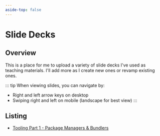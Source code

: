 ```yaml
---
aside-top: false
---
```


# Slide Decks

## Overview

This is a place for me to upload a variety of slide decks I've used as teaching materials. I'll add more as I create new ones or revamp existing ones.

<!-- ::: tip
When viewing slides, you can enter presenter mode (and see presenter notes) by hovering your mouse over the bottom-left part of the screen to reveal the slide navigation, then click on the icon that looks like a person with a microphone.
::: -->

::: tip
When viewing slides, you can navigate by:

- Right and left arrow keys on desktop
- Swiping right and left on mobile (landscape for best view)
:::

## Listing

- <a href="/presentations/tooling-pkmgr-bundlers/index.html" target="_blank" rel="noreferrer">Tooling Part 1 - Package Managers & Bundlers</a>
